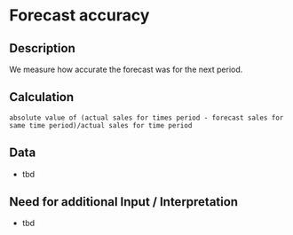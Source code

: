 # Forecast accuracy

## Description
We measure how accurate the forecast was for the next period.

## Calculation
`absolute value of (actual sales for times period - forecast sales for same time period)/actual sales for time period`

## Data
* tbd

## Need for additional Input / Interpretation
* tbd
